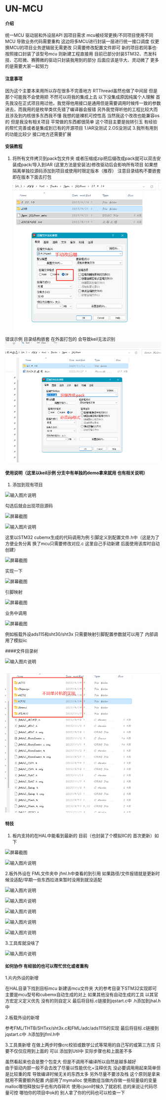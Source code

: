 # UN-MCU

#### 介绍
统一MCU  驱动层和外设层API   因项目需求 mcu被经常更换/不同项目使用不同MCU 导致业务代码需要重构    这边将多MCU进行封装一层进行统一接口调度  仅更换MCU的项目业务逻辑层无需更改  只需要修改配置文件即可 新的项目若同事也·按照接口封装了该型号mcu 则新建工程直接用
目前已部分封装STM32、杰发科技、芯旺微、赛腾微的驱动只封装我用到的部分  后面应该是华大、灵动微了 更多的是需要大家一起努力    
#### 注意事项  
因为这个主要本来用所以存在很多不完善地方
RTThread虽然也做了中间层 但是那个可能我不会使用把 不然可以将我的集成上去  以下没集成原因纯属个人理解
首先我没在正式项目用过他，我觉得他用接口是通用但是需要调用时候传一致的参数进去，而我用的是枚举类优先错了编译器会报错
另外我觉得听他的工程比较大而且涉及到内核很多东西我不懂  我想的是裸机可控性高  当然我这个改改也能兼容os的 但是我没有相关项目 平常做的东西都很简单
这个项目主要是抛转引玉 有经验的帮忙完善或者是集成到已有的开源项目
 1.IAR没测试
 2.OS没测试
 3.我所有用到的功能比较少 接口地方还需要扩展

#### 安装教程

1.  将所有文件拷贝到pack包文件夹 或者压缩成zip把后缀改成pack就可以双击安装成pack/导入到IAR 
(这里方法是安装法)修改驱动后会影响所有项目 如果想隔离单独拉源码添加到项目或使用时限定版本（推荐）
 注意目录结构不要嵌套即在版本下面去打包
![输入图片说明](image112.png)

错误示例 目录结构嵌套  在外面打包的 会导致keil无法识别
![输入图片说明](image111.png)

#### 使用说明（这里以keil示例 分支中有单独的demo拿来就用 也有相关说明）

1. 添加到现有项目

![输入图片说明](https://foruda.gitee.com/images/1700012864348942998/58e1376e_1270025.png "屏幕截图")

勾选后就会出现项目源码

![](https://foruda.gitee.com/images/1700012886151206977/6595fce0_1270025.png "屏幕截图")

![输入图片说明](https://foruda.gitee.com/images/1700012929447285876/ea5a85e8_1270025.png "屏幕截图")

这里以STM32 cubemx生成的代码调用为例
引脚定义到配置文件.h中（这是为了方便业务分离 换了mcu只需要修改对应.c   这里自己手动新建  后面使用该库时自动创建）

![](https://foruda.gitee.com/images/1700013117247994108/7d4bb97c_1270025.png "屏幕截图")

实现一下

![](https://foruda.gitee.com/images/1700013148179154502/1bb4cffc_1270025.png "屏幕截图")

引脚映射

![](https://foruda.gitee.com/images/1700013221648502180/75dd3cdf_1270025.png "屏幕截图")

业务中调用

![](https://foruda.gitee.com/images/1700013247293314391/dffeb2bc_1270025.png "屏幕截图")

 例如板载外设ads115和sht30/sht3x 只需要映射引脚配置参数就可以用了  内部调用了模拟iic

 
####文件目录树

![输入图片说明](https://foruda.gitee.com/images/1700013503692340805/702bf58d_1270025.png "屏幕截图")

 ![输入图片说明](image.png)


#### 特技

1.   板内支持的在HAL中能看到最新的   目前（也封装了个模拟IIC的 首次更新）如下

![](https://foruda.gitee.com/images/1700013633551600493/a6724bef_1270025.png "屏幕截图")

![输入图片说明](https://foruda.gitee.com/images/1700013975033018191/7b447703_1270025.png "屏幕截图")

2.板外外设在 FML文件夹中 jfml.h中查看的到引用  如果路径/文件报错就是更新时候没适配/早期一些东西拉进来暂时没用到就没适配

![输入图片说明](https://foruda.gitee.com/images/1700013805873784332/beb4190a_1270025.png "屏幕截图")

 ![输入图片说明](https://foruda.gitee.com/images/1700013868020190623/3ed33c9b_1270025.png "屏幕截图")

![输入图片说明](https://foruda.gitee.com/images/1700013880084111003/1e9ebab8_1270025.png "屏幕截图")

![输入图片说明](https://foruda.gitee.com/images/1700013889200625095/b40b2688_1270025.png "屏幕截图")

![输入图片说明](https://foruda.gitee.com/images/1700013900110320478/52fd405d_1270025.png "屏幕截图")

3.工具库就没啥了

![输入图片说明](https://foruda.gitee.com/images/1700014019309150109/99cb0bdc_1270025.png "屏幕截图")

#### 如何协作  有经验的也可以帮忙优化或者重构 
1.片内外设的新增

在HAL目录下找到目标mcu  新建该mcu文件夹 大的参考目录下STM32实现即可  主要是mcu型号和cubemx自动生成的对上  如果其他没有自动生成的工具  以其官方宏定义定义优先  没有的则自定义 最后将目标.c链接到jqstart.c中   .h添加到jhal.h中

2.板载外设的新增

参考FML/THTB/SHTxx/sht3x.c和FML/adc/ads1115的实现 
最后将目标.c链接到jqstart.c中   .h添加到jfml.h中

3.工具类新增
在做上两步时像crc校验或数学公式等常用的自己写的或第三方库 只要不仅仅应用到上面的
可以 添加到Util中  实际步骤也和上面差不多

虽然看起来也会是整个包变大 但是不调用不编译所以自然是越多越好  
由于驱动内部一般不会去改了尽量以性能优化+注释优先 没必要调用用起来简单但是比较重的库   导致编译时候无关的东西太多 
另外尽量不要涉及栈 这个原则是拿来就用不需要额外配置 内部用了mymalloc 使用数组当做内存做一些轻量级的变量
malloc哪怕释放似乎也有内存碎片  使用cjson时候久了就宕机  总的来说让代码尽量可控 哪怕你的项目中ok的 别人拿了你的代码也可以检查一下


 
